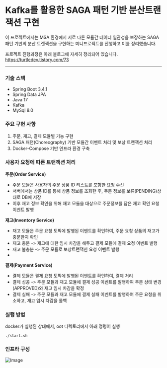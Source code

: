 # Kafka를 활용한 SAGA 패턴 기반 분산트랜잭션 구현

이 프로젝트에서는 MSA 환경에서 서로 다른 모듈간 데이터 일관성을 보장하는 SAGA 패턴 기반의 분산 트랜잭션을 구현하는 미니프로젝트를 진행하고 이를 정리했습니다.

프로젝트 진행과정은 아래 블로그에 자세히 정리되어 있습니다.
https://turtledev.tistory.com/73

---
### 기술 스택
- Spring Boot 3.4.1
- Spring Data JPA
- Java 17
- Kafka
- MySql 8.0

### 주요 구현 사항
1. 주문, 재고, 결제 모듈별 기능 구현
2. SAGA 패턴(Choreography) 기반 모듈간 이벤트 처리 및 보상 트랜잭션 처리
3. Docker-Compose 기반 인프라 환경 구축

### 사용자 요청에 따른 트랜잭션 처리
**주문(Order Service)**
- 주문 모듈은 사용자의 주문 상품 ID 리스트를 포함한 요청 수신
- 서버에서는 상품 ID를 통해 상품 정보를 조회한 후, 주문 정보를 보류(PENDING)상태로 DB에 저장
- 이후 재고 정보 확인을 위해 재고 모듈을 대상으로 주문정보를 담은 재고 확인 요청 이벤트 발행

**재고(Inventory Service)**

- 재고 모듈은 주문 요청 토픽에 발행된 이벤트를 확인하여, 주문 요청 상품의 재고가 충분한지 확인  
- 재고 충분 -> 재고에 대한 임시 차감을 해두고 결제 모듈에 결제 요청 이벤트 발행  
- 재고 불충분 -> 주문 모듈로 보상트랜잭션 요청 이벤트 발행
- 
**결제(Payment Service)**
- 결제 모듈은 결제 요청 토픽에 발행된 이벤트를 확인하여, 결제 처리 
- 결제 성공 -> 주문 모듈과 재고 모듈에 결제 성공 이벤트를 발행하여 주문 상태 변경(APPROVED)와 재고 임시 차감을 확정  
- 결제 실패 -> 주문 모듈과 재고 모듈에 결제 실패 이벤트를 발행하여 주문 요청을 취소하고, 재고 임시 차감을 롤백  

### 실행 방법
docker가 실행된 상태에서, oot 디렉토리에서 아래 명령어 실행
~~~
./start.sh
~~~

### 인프라 구성
![Image](https://github.com/user-attachments/assets/29348fa3-eca6-4b89-af28-b191c7b31553)